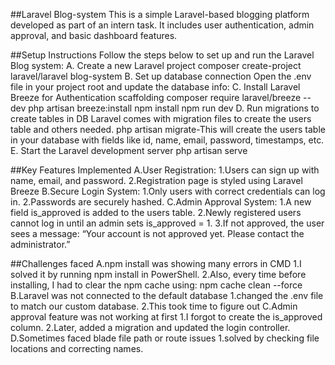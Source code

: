 ##Laravel Blog-system
 This is a simple Laravel-based blogging platform developed as part of an intern task. It includes user authentication, admin approval, and basic dashboard features.

 ##Setup Instructions
 Follow the steps below to set up and run the Laravel Blog system:
 A. Create a new Laravel project
    composer create-project laravel/laravel blog-system 
 B. Set up database connection
    Open the .env file in your project root and update the database info:
 C. Install Laravel Breeze for Authentication scaffolding
    composer require laravel/breeze --dev
    php artisan breeze:install
    npm install
    npm run dev
 D. Run migrations to create tables in DB
 Laravel comes with migration files to create the users table and others needed.
    php artisan migrate-This will create the users table in your database with fields like id, name, email, password, timestamps, etc.
 E. Start the Laravel development server
    php artisan serve

##Key Features Implemented
 A.User Registration:
  1.Users can sign up with name, email, and password.
  2.Registration page is styled using Laravel Breeze
 B.Secure Login System:
  1.Only users with correct credentials can log in.
  2.Passwords are securely hashed.
 C.Admin Approval System:
  1.A new field is_approved is added to the users table.
  2.Newly registered users cannot log in until an admin sets is_approved = 1.
  3.If not approved, the user sees a message:
    “Your account is not approved yet. Please contact the administrator.”

##Challenges faced
 A.npm install was showing many errors in CMD
  1.I solved it by running npm install in PowerShell.
  2.Also, every time before installing, I had to clear the npm cache using:
    npm cache clean --force
 B.Laravel was not connected to the default database
  1.changed the .env file to match our custom database.
  2.This took time to figure out
 C.Admin approval feature was not working at first
  1.I forgot to create the is_approved column.
  2.Later, added a migration and updated the login controller.
 D.Sometimes faced blade file path or route issues
  1.solved by checking file locations and correcting names.
 











